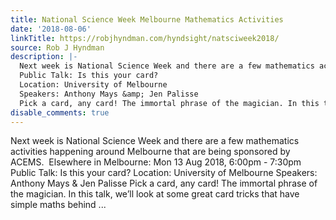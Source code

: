 ```yaml
---
title: National Science Week Melbourne Mathematics Activities
date: '2018-08-06'
linkTitle: https://robjhyndman.com/hyndsight/natsciweek2018/
source: Rob J Hyndman
description: |-
  Next week is National Science Week and there are a few mathematics activities happening around Melbourne that are being sponsored by ACEMS.  Elsewhere in Melbourne: Mon 13 Aug 2018, 6:00pm - 7:30pm
  Public Talk: Is this your card?
  Location: University of Melbourne
  Speakers: Anthony Mays &amp; Jen Palisse
  Pick a card, any card! The immortal phrase of the magician. In this talk, we&rsquo;ll look at some great card tricks that have simple maths behind ...
disable_comments: true
---
```

Next week is National Science Week and there are a few mathematics activities happening around Melbourne that are being sponsored by ACEMS.  Elsewhere in Melbourne: Mon 13 Aug 2018, 6:00pm - 7:30pm
Public Talk: Is this your card?
Location: University of Melbourne
Speakers: Anthony Mays &amp; Jen Palisse
Pick a card, any card! The immortal phrase of the magician. In this talk, we&rsquo;ll look at some great card tricks that have simple maths behind ...